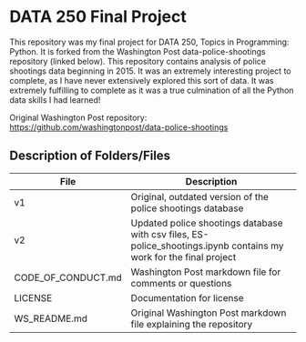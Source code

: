 # DATA 250 Final Project 
This repository was my final project for DATA 250, Topics in Programming: Python. It is forked from the Washington Post data-police-shootings repository (linked below). This repository contains analysis of police shootings data beginning in 2015. It was an extremely interesting project to complete, as I have never extensively explored this sort of data. It was extremely fulfilling to complete as it was a true culmination of all the Python data skills I had learned!

Original Washington Post repository: https://github.com/washingtonpost/data-police-shootings

## Description of Folders/Files 
| File | Description | 
|------|-------------| 
| v1 | Original, outdated version of the police shootings database| 
| v2 | Updated police shootings database with csv files, ES-police_shootings.ipynb contains my work for the final project| 
| CODE_OF_CONDUCT.md | Washington Post markdown file for comments or questions| 
| LICENSE | Documentation for license| 
| WS_README.md | Original Washington Post markdown file explaining the repository|

